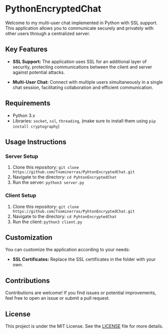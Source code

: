# PythonEncryptedChat

Welcome to my multi-user chat implemented in Python with SSL support. This application allows you to communicate securely and privately with other users through a centralized server.

## Key Features

- **SSL Support:** The application uses SSL for an additional layer of security, protecting communications between the client and server against potential attacks.

- **Multi-User Chat:** Connect with multiple users simultaneously in a single chat session, facilitating collaboration and efficient communication.

## Requirements

- Python 3.x
- Libraries: `socket`, `ssl`, `threading`, (make sure to install them using `pip install cryptography`)

## Usage Instructions

### Server Setup

1. Clone this repository: `git clone https://github.com/Txominerras/PyhtonEncryptedChat.git`
2. Navigate to the directory: `cd PyhtonEncryptedChat`
3. Run the server: `python3 server.py`

### Client Setup

1. Clone this repository: `git clone https://github.com/Txominerras/PyhtonEncryptedChat.git`
2. Navigate to the directory: `cd PyhtonEncryptedChat`
3. Run the client: `python3 client.py`

## Customization

You can customize the application according to your needs:

- **SSL Certificates:** Replace the SSL certificates in the folder with your own.

## Contributions

Contributions are welcome! If you find issues or potential improvements, feel free to open an issue or submit a pull request.

## License

This project is under the MIT License. See the [LICENSE](LICENSE) file for more details.
